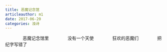 ```yaml
---
title: 恶魔记念馆
articleauthor: m1
date: 2017-06-20
categories: 浊诗
---
```

　　　　恶魔记念馆里
　　　　没有一个天使
　　　　狂欢的恶魔们
　　　　把纪字写错了